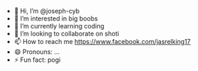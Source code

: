 - 👋 Hi, I’m @joseph-cyb
- 👀 I’m interested in big boobs
- 🌱 I’m currently learning coding
- 💞️ I’m looking to collaborate on shoti
- 📫 How to reach me https://www.facebook.com/jasrelking17
- 😄 Pronouns: ...
- ⚡ Fun fact: pogi

<!---
joseph-cyb/joseph-cyb is a ✨ special ✨ repository because its `README.md` (this file) appears on your GitHub profile.
You can click the Preview link to take a look at your changes.
--->
